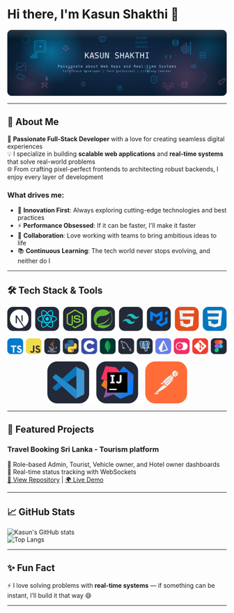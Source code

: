 # Hi there, I'm Kasun Shakthi 👋



<p align="center">
  <img src="assets/glass-banner.svg" alt="Kasun Shakthi — Liquid Glass Banner" />
</p>

---

## 🌟 About Me

🎯 **Passionate Full-Stack Developer** with a love for creating seamless digital experiences  
💡 I specialize in building **scalable web applications** and **real-time systems** that solve real-world problems  
🌐 From crafting pixel-perfect frontends to architecting robust backends, I enjoy every layer of development

### What drives me:

- 🚀 **Innovation First**: Always exploring cutting-edge technologies and best practices
- ⚡ **Performance Obsessed**: If it can be faster, I'll make it faster
- 🤝 **Collaboration**: Love working with teams to bring ambitious ideas to life
- 📚 **Continuous Learning**: The tech world never stops evolving, and neither do I

---

## 🛠️ Tech Stack & Tools


<p align="center">
  <img src="./assets/framwork-grid.svg" alt="Kasun Shakthi — Liquid Glass Banner" />
</p>
<p align="center">
  <img src="./assets/icon-grid.svg" alt="Kasun Shakthi — Liquid Glass Banner" />
</p>
<p align="center">
  <img src="./assets/ides-grid.svg" alt="Kasun Shakthi — Liquid Glass Banner" />
</p>

---

## 📌 Featured Projects

### Travel Booking Sri Lanka - Tourism platform

🔹 Role-based Admin, Tourist, Vehicle owner, and Hotel owner dashboards  
🔹 Real-time status tracking with WebSockets    
[🔗 View Repository](https://github.com/WeerasingheMSC/Tourism_site.git) | [🌍 Live Demo](https://travelbookingsrilanka.com)

---

## 📈 GitHub Stats

![Kasun's GitHub stats](https://github-readme-stats.vercel.app/api?username=WIZARDKK&show_icons=true&theme=radical)  
![Top Langs](https://github-readme-stats.vercel.app/api/top-langs/?username=WIZARDKK&layout=compact&theme=radical)

---

## ✨ Fun Fact

⚡ I love solving problems with **real-time systems** — if something can be instant, I’ll build it that way 😄

---
